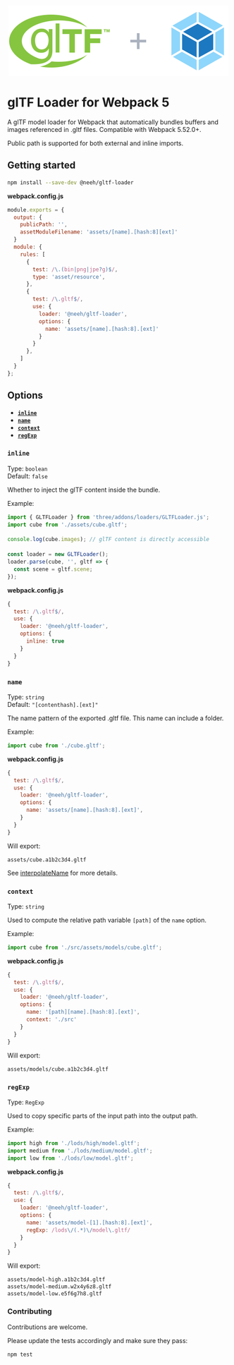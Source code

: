<div align="center">
  <img width="500" height="160" src="assets/logo.svg">
</div>

# glTF Loader for Webpack 5

A glTF model loader for Webpack that automatically bundles buffers and images referenced in .gltf files. Compatible with Webpack 5.52.0+.

Public path is supported for both external and inline imports.

## Getting started

```sh
npm install --save-dev @neeh/gltf-loader
```

**webpack.config.js**

```js
module.exports = {
  output: {
    publicPath: '',
    assetModuleFilename: 'assets/[name].[hash:8][ext]'
  }
  module: {
    rules: [
      {
        test: /\.(bin|png|jpe?g)$/,
        type: 'asset/resource',
      },
      {
        test: /\.gltf$/,
        use: {
          loader: '@neeh/gltf-loader',
          options: {
            name: 'assets/[name].[hash:8].[ext]'
          }
        }
      },
    ]
  }
};
```

## Options

 - **[`inline`](#inline)**
 - **[`name`](#name)**
 - **[`context`](#context)**
 - **[`regExp`](#regExp)**

### `inline`

Type: `boolean`<br>
Default: `false`

Whether to inject the glTF content inside the bundle.

Example:

```js
import { GLTFLoader } from 'three/addons/loaders/GLTFLoader.js';
import cube from './assets/cube.gltf';

console.log(cube.images); // glTF content is directly accessible

const loader = new GLTFLoader();
loader.parse(cube, '', gltf => {
  const scene = gltf.scene;
});
```

**webpack.config.js**

```js
{
  test: /\.gltf$/,
  use: {
    loader: '@neeh/gltf-loader',
    options: {
      inline: true
    }
  }
}
```

### `name`

Type: `string`<br>
Default: `"[contenthash].[ext]"`

The name pattern of the exported .gltf file. This name can include a folder.

Example:
```js
import cube from './cube.gltf';
```

**webpack.config.js**

```js
{
  test: /\.gltf$/,
  use: {
    loader: '@neeh/gltf-loader',
    options: {
      name: 'assets/[name].[hash:8].[ext]',
    }
  }
}
```

Will export:

```
assets/cube.a1b2c3d4.gltf
```

See [interpolateName](https://github.com/webpack/loader-utils#interpolatename) for more details.

### `context`

Type: `string`

Used to compute the relative path variable `[path]` of the `name` option.

Example:

```js
import cube from './src/assets/models/cube.gltf';
```

**webpack.config.js**

```js
{
  test: /\.gltf$/,
  use: {
    loader: '@neeh/gltf-loader',
    options: {
      name: '[path][name].[hash:8].[ext]',
      context: './src'
    }
  }
}
```


Will export:

```
assets/models/cube.a1b2c3d4.gltf
```

### `regExp`

Type: `RegExp`

Used to copy specific parts of the input path into the output path.

Example:

```js
import high from './lods/high/model.gltf';
import medium from './lods/medium/model.gltf';
import low from './lods/low/model.gltf';
```

**webpack.config.js**

```js
{
  test: /\.gltf$/,
  use: {
    loader: '@neeh/gltf-loader',
    options: {
      name: 'assets/model-[1].[hash:8].[ext]',
      regExp: /lods\/(.*)\/model\.gltf/
    }
  }
}
```

Will export:

```
assets/model-high.a1b2c3d4.gltf
assets/model-medium.w2x4y6z8.gltf
assets/model-low.e5f6g7h8.gltf
```

### Contributing

Contributions are welcome.

Please update the tests accordingly and make sure they pass:

```sh
npm test
```
